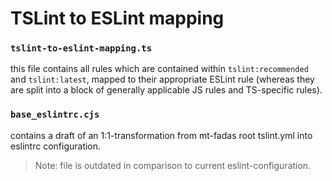 # TSLint to ESLint mapping


### `tslint-to-eslint-mapping.ts`

this file contains all rules which are contained within `tslint:recommended` and `tslint:latest`, mapped
to their appropriate ESLint rule (whereas they are split into a block of generally applicable JS rules and
TS-specific rules).


### `base_eslintrc.cjs`

contains a draft of an 1:1-transformation from mt-fadas root tslint.yml into eslintrc configuration.

> Note: file is outdated in comparison to current eslint-configuration.

